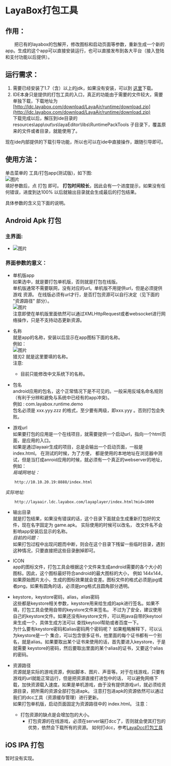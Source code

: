 
# LayaBox打包工具


## 作用：
　　把已有的layabox的包解开，修改图标和启动页面等参数，重新生成一个新的app。生成的这个app可以直接安装运行，也可以直接发布到各大平台（接入登陆和支付功能以后提供）。

## 运行需求：
1. 需要已经安装了1.7（含）以上的jdk，如果没有安装，可以到
   [这里](http://www.oracle.com/technetwork/java/javase/downloads/jdk8-downloads-2133151.html)下载。
2. IDE本身只是提供的打包工具的入口，真正的功能由于需要的文件较大，需要单独下载，下载地址为  
   [http://ldc.layabox.com/download/LayaAir/runtime/download.zip](http://ldc.layabox.com/download/LayaAir/runtime/download.zip)  
   下载完成以后，解压到ide目录的 resources\app\out\vs\layaEditor\libs\RuntimePackTools 子目录下，覆盖原来的文件或者目录，就能使用了。

现在ide内部提供的下载引导功能，所以也可以在ide中直接操作，跟随引导即可。

## 使用方法：
单击菜单的 工具/打包app(测试版)，如下图:  
![图片](1.gif)  
填好参数后，点 打包 即可。 **打包时间较长**，因此会有一个进度提示，如果没有任何错误，进度到达100%
以后就输出目录就会生成最后的打包结果。

具体参数的含义见下面的说明。 
## Android Apk 打包
### 主界面:  
* ![图片](2.png)

### 界面参数的意义：  
* 单机版app  
  如果选中，就是要打包单机版，否则就是打包在线版。  
  单机版通常不需要联网，没有对应的url。单机版不用提供url，但是必须提供游戏
  资源。  在线版必须有url才行，是否打包资源可以自行决定（见下面的 "资源路径" 部分）。   
  ![图片](3.gif)    
  注意即使在单机版里面依然可以通过XMLHttpRequest或者websocket进行网络操作，只是不支持动态更新资源。

* 名称  
  就是app的名称，安装以后显示在app图标下面的名称。  
  例如：  
  ![图片](4.png)    
   猎刃2 就是这里要填的名称。  
  注意:
  * 目前只能修改中文系统下的名称。 
* 包名  
  android应用的包名，这个正常情况下是不可见的。一般采用反域名命名规则（有利于分辨和避免与系统中已经有的app冲突)。   
  例如 : com.layabox.runtime.demo   
  包名必须是 xxx.yyy.zzz 的格式，至少要有两级，即xxx.yyy 。否则打包会失败。

* 游戏url  
  如果要打包的应用是一个在线项目，就需要提供一个启动url，指向一个html页面，是应用的入口。  
  如果是通过layaair生成的项目，总是会输出一个启动页面，一般是index.html。 在测试的时候，为了方便，
  都是使用的本地地址在浏览器中测试，但是当打成anroid应用的时候，就必须有一个真正的webserver的地址，
  例如：  
  *局域网地址：*  
``` 
    http://10.10.20.19:8888/index.html
```
*实际地址:*  
```
    http://layaair.ldc.layabox.com/layaplayer/index.html?mid=1000
```

* 输出目录  
  就是打包结果，如果没有错误的话，这个目录下面就会生成重新打包好的文件，现在名字固定为 game.apk。 实际使用的时候可以改名，
  改文件名不会影响app安装后显示的名称。  
  *目前的问题：*  
  如果打包过程中出现问题而中断，则会在这个目录下残留一些临时目录，遇到这种情况，只要直接把这些目录删掉即可。

* ICON  
  app的图标文件，打包工具会根据这个文件来生成android需要的各个大小的图标。因此，这个图标最好符合android的最大图标的大小，
  例如 144x144，如果原始图片太小，生成的图标效果就会变差。图标文件的格式必须是jpg或者png，如果有圆角的话，必须是png格式且圆角部分透明。


* keystore，keystore密码，alias，alias密码  
  这些都是keystore相关参数，keystore用来给生成的apk进行签名。如果不填，打包工具会使用自带的keystore文件来签名。
  不过为了安全，建议使用自己的keystore文件。如果还没有keystore文件，可以用java自带的keytool来生成一个，具体生成方法可以
  查找keytool帮助或者百度一下。  
  为什么要有keystore密码和alias密码两个密码呢？ 如果粗略解释下，可以认为keystore是一个
  集合，可以包含很多证书，他里面的每个证书都有一个别名，就是alias。如果要取出某个证书来使用的话，首先要进入keystore，于是就需要
  keystore的密码，然后要取出里面的某个alias的证书，又要这个alias的密码。

* 资源路径  
  资源就是实际的游戏资源，例如脚本、图片、声音等。对于在线游戏，只要有游戏的url就能正常运行，但是把资源直接打进包中的话，
  可以避免网络下载，加快资源载入速度。如果是单机游戏，由于没有提供游戏url，就必须给资源目录，把所需的资源全部打包进apk。
  注意打包进apk的资源依然可以通过我们的dcc工具（资源缓存管理）进行更新。  
  如果打包单机版，启动页面固定为资源路径中的 index.html。
  注意：  
  * 打包资源的缺点是会增加包的大小。  
    * 打包资源的在线游戏，必须在server端打dcc了，否则就会使其打包的优势，依然会下载所有的资源。
      如何打dcc，参考[LayaDcc打包工具](https://github.com/layabox/layaair-doc/tree/master/Chinese/LayaNative/LayaDcc_Tool)


## iOS IPA 打包
暂时没有实现。